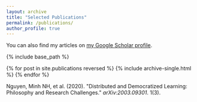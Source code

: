 ```yaml
---
layout: archive
title: "Selected Publications"
permalink: /publications/
author_profile: true
---
```


You can also find my articles on [my Google Scholar profile](https://scholar.google.com/citations?user=tnoge7wAAAAJ).

{% include base_path %}

{% for post in site.publications reversed %}
  {% include archive-single.html %}
{% endfor %}

Nguyen, Minh NH, et al. (2020). "Distributed and Democratized Learning: Philosophy and Research Challenges." <i>arXiv:2003.09301</i>. 1(3).
